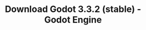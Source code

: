 ---
# Generated by /tools/generators/src/download_archive_generator !!! do not edit by hand !!!
title: 'Download Godot 3.3.2 (stable) - Godot Engine'
type: 'download/archive'
name: '3.3.2'
flavor: 'stable'
release_date: '2021-05-24T03:00:00-00:00'
release_notes: 'article/maintenance-release-godot-3-3-2/'
primaryPlatforms:
  - 'android.apk'
  - 'macos.universal'
  - 'windows.64'
  - 'linux_server.headless.64'
  - 'web'
  - 'templates'
links:
  android.apk:
    name: 'android.apk'
    title: 'Android'
    caption: 'Universal APK (ARM64 + ARMv7 + x86_64 + x86)'
    tags:
      - 'APK download'
      - 'ARM64/v7'
      - 'x86 (64 & 32 bit)'
    hosts:
      github_builds:
        regular: 'https://github.com/godotengine/godot-builds/releases/download/3.3.2-stable/Godot_v3.3.2-stable_android_editor.apk'
        mono: '#'
      github:
        regular: 'https://github.com/godotengine/godot/releases/download/3.3.2-stable/Godot_v3.3.2-stable_android_editor.apk'
        mono: '#'
  macos.universal:
    name: 'macos.universal'
    title: 'macOS'
    caption: 'Universal (x86_64 + Apple Silicon)'
    tags:
      - 'Intel/Apple Silicon'
      - '64 bit'
    hosts:
      github_builds:
        regular: 'https://github.com/godotengine/godot-builds/releases/download/3.3.2-stable/Godot_v3.3.2-stable_osx.universal.zip'
        mono: 'https://github.com/godotengine/godot-builds/releases/download/3.3.2-stable/Godot_v3.3.2-stable_mono_osx.universal.zip'
      github:
        regular: 'https://github.com/godotengine/godot/releases/download/3.3.2-stable/Godot_v3.3.2-stable_osx.universal.zip'
        mono: 'https://github.com/godotengine/godot/releases/download/3.3.2-stable/Godot_v3.3.2-stable_mono_osx.universal.zip'
  windows.64:
    name: 'windows.64'
    title: 'Windows'
    caption: 'Standard (x86_64)'
    tags:
      - '64 bit'
    hosts:
      github_builds:
        regular: 'https://github.com/godotengine/godot-builds/releases/download/3.3.2-stable/Godot_v3.3.2-stable_win64.exe.zip'
        mono: 'https://github.com/godotengine/godot-builds/releases/download/3.3.2-stable/Godot_v3.3.2-stable_mono_win64.zip'
      github:
        regular: 'https://github.com/godotengine/godot/releases/download/3.3.2-stable/Godot_v3.3.2-stable_win64.exe.zip'
        mono: 'https://github.com/godotengine/godot/releases/download/3.3.2-stable/Godot_v3.3.2-stable_mono_win64.zip'
  linux_server.headless.64:
    name: 'linux_server.headless.64'
    title: 'Linux Server'
    caption: 'Headless (x86_64)'
    tags:
      - '64 bit'
      - 'Headless'
    hosts:
      github_builds:
        regular: 'https://github.com/godotengine/godot-builds/releases/download/3.3.2-stable/Godot_v3.3.2-stable_linux_headless.64.zip'
        mono: 'https://github.com/godotengine/godot-builds/releases/download/3.3.2-stable/Godot_v3.3.2-stable_mono_linux_headless_64.zip'
      github:
        regular: 'https://github.com/godotengine/godot/releases/download/3.3.2-stable/Godot_v3.3.2-stable_linux_headless.64.zip'
        mono: 'https://github.com/godotengine/godot/releases/download/3.3.2-stable/Godot_v3.3.2-stable_mono_linux_headless_64.zip'
  web:
    name: 'web'
    title: 'Web editor'
    caption: ''
    tags:
      - 'Self-hosted'
      - 'Cross-platform'
    hosts:
      github_builds:
        regular: 'https://github.com/godotengine/godot-builds/releases/download/3.3.2-stable/Godot_v3.3.2-stable_web_editor.zip'
        mono: '#'
      github:
        regular: 'https://github.com/godotengine/godot/releases/download/3.3.2-stable/Godot_v3.3.2-stable_web_editor.zip'
        mono: '#'
  linux.64:
    name: 'linux.64'
    title: 'Linux'
    caption: 'Standard (x86_64)'
    tags:
      - '64 bit'
    hosts:
      github_builds:
        regular: 'https://github.com/godotengine/godot-builds/releases/download/3.3.2-stable/Godot_v3.3.2-stable_x11.64.zip'
        mono: 'https://github.com/godotengine/godot-builds/releases/download/3.3.2-stable/Godot_v3.3.2-stable_mono_x11_64.zip'
      github:
        regular: 'https://github.com/godotengine/godot/releases/download/3.3.2-stable/Godot_v3.3.2-stable_x11.64.zip'
        mono: 'https://github.com/godotengine/godot/releases/download/3.3.2-stable/Godot_v3.3.2-stable_mono_x11_64.zip'
  linux.32:
    name: 'linux.32'
    title: 'Linux'
    caption: 'Standard (x86)'
    tags:
      - '32 bit'
    hosts:
      github_builds:
        regular: 'https://github.com/godotengine/godot-builds/releases/download/3.3.2-stable/Godot_v3.3.2-stable_x11.32.zip'
        mono: 'https://github.com/godotengine/godot-builds/releases/download/3.3.2-stable/Godot_v3.3.2-stable_mono_x11_32.zip'
      github:
        regular: 'https://github.com/godotengine/godot/releases/download/3.3.2-stable/Godot_v3.3.2-stable_x11.32.zip'
        mono: 'https://github.com/godotengine/godot/releases/download/3.3.2-stable/Godot_v3.3.2-stable_mono_x11_32.zip'
  windows.32:
    name: 'windows.32'
    title: 'Windows'
    caption: 'Standard (x86)'
    tags:
      - '32 bit'
    hosts:
      github_builds:
        regular: 'https://github.com/godotengine/godot-builds/releases/download/3.3.2-stable/Godot_v3.3.2-stable_win32.exe.zip'
        mono: 'https://github.com/godotengine/godot-builds/releases/download/3.3.2-stable/Godot_v3.3.2-stable_mono_win32.zip'
      github:
        regular: 'https://github.com/godotengine/godot/releases/download/3.3.2-stable/Godot_v3.3.2-stable_win32.exe.zip'
        mono: 'https://github.com/godotengine/godot/releases/download/3.3.2-stable/Godot_v3.3.2-stable_mono_win32.zip'
  linux_server.64:
    name: 'linux_server.64'
    title: 'Linux Server'
    caption: 'Standard (x86_64)'
    tags:
      - '64 bit'
    hosts:
      github_builds:
        regular: 'https://github.com/godotengine/godot-builds/releases/download/3.3.2-stable/Godot_v3.3.2-stable_linux_server.64.zip'
        mono: 'https://github.com/godotengine/godot-builds/releases/download/3.3.2-stable/Godot_v3.3.2-stable_mono_linux_server_64.zip'
      github:
        regular: 'https://github.com/godotengine/godot/releases/download/3.3.2-stable/Godot_v3.3.2-stable_linux_server.64.zip'
        mono: 'https://github.com/godotengine/godot/releases/download/3.3.2-stable/Godot_v3.3.2-stable_mono_linux_server_64.zip'
  aar_library:
    name: 'aar_library'
    title: 'AAR library'
    caption: ''
    tags:
      - 'Android plugins'
      - 'Java'
      - 'Kotlin'
    hosts:
      github_builds:
        regular: 'https://github.com/godotengine/godot-builds/releases/download/3.3.2-stable/godot-lib.3.3.2.stable.release.aar'
        mono: 'https://github.com/godotengine/godot-builds/releases/download/3.3.2-stable/godot-lib.3.3.2.stable.mono.release.aar'
      github:
        regular: 'https://github.com/godotengine/godot/releases/download/3.3.2-stable/godot-lib.3.3.2.stable.release.aar'
        mono: 'https://github.com/godotengine/godot/releases/download/3.3.2-stable/godot-lib.3.3.2.stable.mono.release.aar'
  templates:
    name: 'templates'
    title: 'Export templates'
    caption: ''
    tags:
      - 'Used to export your games to all supported platforms'
    hosts:
      github_builds:
        regular: 'https://github.com/godotengine/godot-builds/releases/download/3.3.2-stable/Godot_v3.3.2-stable_export_templates.tpz'
        mono: 'https://github.com/godotengine/godot-builds/releases/download/3.3.2-stable/Godot_v3.3.2-stable_mono_export_templates.tpz'
      github:
        regular: 'https://github.com/godotengine/godot/releases/download/3.3.2-stable/Godot_v3.3.2-stable_export_templates.tpz'
        mono: 'https://github.com/godotengine/godot/releases/download/3.3.2-stable/Godot_v3.3.2-stable_mono_export_templates.tpz'
---